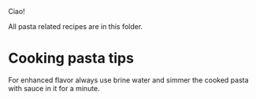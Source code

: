 Ciao!

All pasta related recipes are in this folder.

# Cooking pasta tips
For enhanced flavor always use brine water and simmer the cooked pasta with sauce in it for a minute.
